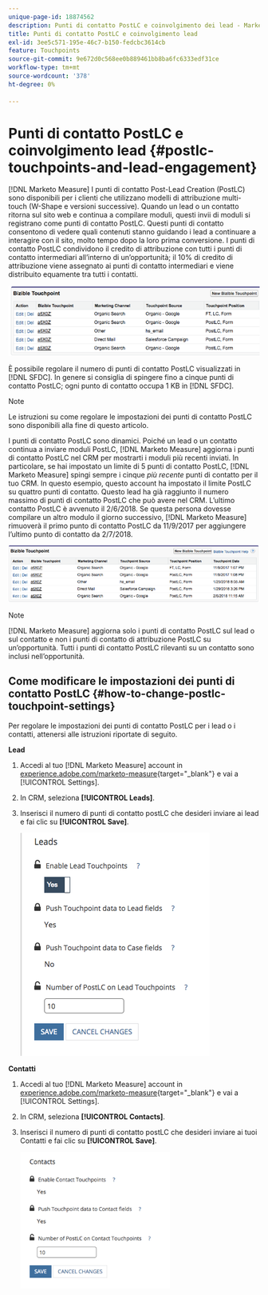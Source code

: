 ```yaml
---
unique-page-id: 18874562
description: Punti di contatto PostLC e coinvolgimento dei lead - Marketo Measure - Documentazione del prodotto
title: Punti di contatto PostLC e coinvolgimento lead
exl-id: 3ee5c571-195e-46c7-b150-fedcbc3614cb
feature: Touchpoints
source-git-commit: 9e672d0c568ee0b889461bb8ba6fc6333edf31ce
workflow-type: tm+mt
source-wordcount: '378'
ht-degree: 0%

---
```


# Punti di contatto PostLC e coinvolgimento lead {#postlc-touchpoints-and-lead-engagement}

[!DNL Marketo Measure] I punti di contatto Post-Lead Creation (PostLC) sono disponibili per i clienti che utilizzano modelli di attribuzione multi-touch (W-Shape e versioni successive). Quando un lead o un contatto ritorna sul sito web e continua a compilare moduli, questi invii di moduli si registrano come punti di contatto PostLC. Questi punti di contatto consentono di vedere quali contenuti stanno guidando i lead a continuare a interagire con il sito, molto tempo dopo la loro prima conversione. I punti di contatto PostLC condividono il credito di attribuzione con tutti i punti di contatto intermediari all’interno di un’opportunità; il 10% di credito di attribuzione viene assegnato ai punti di contatto intermediari e viene distribuito equamente tra tutti i contatti.

![](assets/1.png)

È possibile regolare il numero di punti di contatto PostLC visualizzati in [!DNL SFDC]. In genere si consiglia di spingere fino a cinque punti di contatto PostLC; ogni punto di contatto occupa 1 KB in [!DNL SFDC].

>[!NOTE]
>
>Le istruzioni su come regolare le impostazioni dei punti di contatto PostLC sono disponibili alla fine di questo articolo.

I punti di contatto PostLC sono dinamici. Poiché un lead o un contatto continua a inviare moduli PostLC, [!DNL Marketo Measure] aggiorna i punti di contatto PostLC nel CRM per mostrarti i moduli più recenti inviati. In particolare, se hai impostato un limite di 5 punti di contatto PostLC, [!DNL Marketo Measure] spingi sempre i cinque _più recente_ punti di contatto per il tuo CRM.  In questo esempio, questo account ha impostato il limite PostLC su quattro punti di contatto. Questo lead ha già raggiunto il numero massimo di punti di contatto PostLC che può avere nel CRM. L’ultimo contatto PostLC è avvenuto il 2/6/2018. Se questa persona dovesse compilare un altro modulo il giorno successivo, [!DNL Marketo Measure] rimuoverà il primo punto di contatto PostLC da 11/9/2017 per aggiungere l’ultimo punto di contatto da 2/7/2018.

![](assets/2.png)

>[!NOTE]
>
>[!DNL Marketo Measure] aggiorna solo i punti di contatto PostLC sul lead o sul contatto e non i punti di contatto di attribuzione PostLC su un’opportunità. Tutti i punti di contatto PostLC rilevanti su un contatto sono inclusi nell’opportunità.

## Come modificare le impostazioni dei punti di contatto PostLC {#how-to-change-postlc-touchpoint-settings}

Per regolare le impostazioni dei punti di contatto PostLC per i lead o i contatti, attenersi alle istruzioni riportate di seguito.

**Lead**

1. Accedi al tuo [!DNL Marketo Measure] account in [experience.adobe.com/marketo-measure](https://experience.adobe.com/marketo-measure){target="_blank"} e vai a [!UICONTROL Settings].

1. In CRM, seleziona **[!UICONTROL Leads]**.

1. Inserisci il numero di punti di contatto postLC che desideri inviare ai lead e fai clic su **[!UICONTROL Save]**.

   ![](assets/3.png)

**Contatti**

1. Accedi al tuo [!DNL Marketo Measure] account in [experience.adobe.com/marketo-measure](https://experience.adobe.com/marketo-measure){target="_blank"} e vai a [!UICONTROL Settings].

1. In CRM, seleziona **[!UICONTROL Contacts]**.

1. Inserisci il numero di punti di contatto postLC che desideri inviare ai tuoi Contatti e fai clic su **[!UICONTROL Save]**.

   ![](assets/4.png)
